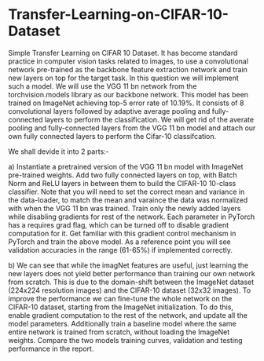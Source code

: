 # Transfer-Learning-on-CIFAR-10-Dataset
Simple Transfer Learning on CIFAR 10 Dataset. 
It has become standard practice in computer vision tasks related to images, to use a convolutional network pre-trained as the backbone feature extraction network and train new layers on top for the target task. In this question we will implement such a model. We will use the VGG 11 bn network from the torchvision.models library as our backbone network. This model has been trained on ImageNet achieving top-5 error rate of 10.19%. It consists of 8 convolutional layers followed by adaptive average pooling and fully-connected layers to perform the classification. We will get rid of the averate pooling and fully-connected layers from the VGG 11 bn model and attach our own fully connected layers to perform the Cifar-10 classifcation.

We shall devide it into 2 parts:-

a) Instantiate a pretrained version of the VGG 11 bn model with ImageNet pre-trained weights. Add two fully
connected layers on top, with Batch Norm and ReLU layers in between them to build the CIFAR-10 10-class
classifier. Note that you will need to set the correct mean and variance in the data-loader, to match the mean
and varaince the data was normalized with when the VGG 11 bn was trained. Train only the newly added
layers while disabling gradients for rest of the network. Each parameter in PyTorch has a requires grad
flag, which can be turned off to disable gradient computation for it. Get familiar with this gradient control
mechanism in PyTorch and train the above model. As a reference point you will see validation accuracies
in the range (61-65%) if implemented correctly. 


b) We can see that while the imagNet features are useful, just learning the new layers does not yield better
performance than training our own network from scratch. This is due to the domain-shift between the
ImageNet dataset (224x224 resolution images) and the CIFAR-10 dataset (32x32 images). To improve the
performance we can fine-tune the whole network on the CIFAR-10 dataset, starting from the ImageNet
initialization. To do this, enable gradient computation to the rest of the network, and update all the model
parameters. Additionally train a baseline model where the same entire network is trained from scratch,
without loading the ImageNet weights. Compare the two models training curves, validation and testing
performance in the report.
